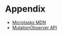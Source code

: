 # Appendix

- [Microtasks MDN](https://developer.mozilla.org/en-US/docs/Web/API/HTML_DOM_API/Microtask_guide)
- [MutationObserver API](https://developer.mozilla.org/en-US/docs/Web/API/MutationObserver)